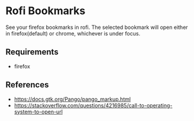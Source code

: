 # Rofi Bookmarks

See your firefox bookmarks in rofi. The selected bookmark will open either in firefox(default) or chrome, whichever is under focus.

## Requirements

- firefox

## References

- <https://docs.gtk.org/Pango/pango_markup.html>
- <https://stackoverflow.com/questions/4216985/call-to-operating-system-to-open-url>
